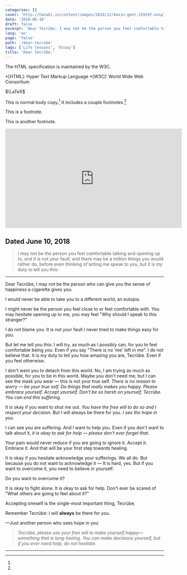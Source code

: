 ```yaml
---
categories: []
cover: 'http://hanabi.in/content/images/2018/12/kevin-gent-219197-unsplash.jpg'
date: '2018-06-10'
draft: false
excerpt: 'Dear Tecrübe, I may not be the person you feel comfortable talking and opening up to, and it is not your fault; and there may be a million things you would rather do, before even thinking of letting me speak to you, but it is my duty to tell you this:'
lang: 'en'
page: 'false'
path: '/dear-tecrube'
tags: ['Life lessons', 'Essay']
title: 'Dear Tecrübe,'
---
```


The HTML specification
is maintained by the W3C.

*[HTML]: Hyper Text Markup Language
*[W3C]: World Wide Web Consortium

$\LaTeX$

This is normal body copy.[^also] It includes a couple footnotes.[^thing]

[^also]:
  This is a footnote.

[^thing]:
  This is another footnote.

<iframe width="560" height="315" src="https://www.youtube.com/embed/DAwG4h8NQgI" frameborder="0" allow="accelerometer; autoplay; encrypted-media; gyroscope; picture-in-picture" allowfullscreen></iframe>

## Dated June 10, 2018

> I may not be the person you feel comfortable talking and opening up to, and it is not your fault; and there may be a million things you would rather do, before even thinking of letting me speak to you, but it is my duty to tell you this:

------

Dear Tecrübe,
I may not be the person who can give you the sense of happiness a cigarette gives you.

I would never be able to take you to a different world, an eutopia.

I might never be the person you feel close to or feel comfortable with.  You may hesitate opening up to me, you may feel "Why should I speak to this stranger?"

I do not blame you.  It is not your fault I never tried to make things easy for you.

But let me tell you this: I will try, as much as I possibly can, for you to feel comfortable being *you*.  Even if you say "There is no 'me' left in me".  I do not believe that.  It is my duty to tell you how amazing you are, Tecrübe.  Even if you feel otherwise.

I don't want you to detach from this world.  No, I am trying as much as possible, for you to be in this world.  Maybe you don't need me, but I can see the mask you wear — this is not your true self.  *There is no reason to worry — be your true self.  Do things that really makes you happy.  Please embrace yourself.  Accept yourself.  Don't be so harsh on yourself, Tecrübe.  You can end this suffering.*

It is okay if you want to shut me out.  *You have the free will to do so and I respect your decision.*  But I will always be there for you.  *I see the hope in you.*

I can see you are suffering.  And I want to help you.  Even if you don't want to talk about it, *it is okay to ask for help — please don't ever forget that.*

Your pain would never reduce if you are going to ignore it.  Accept it.  Embrace it.  And that will be your first step towards healing.

It is okay if you hesitate acknowledge your sufferings.  We all do.  But because you do not want to acknowledge it — It is hard, yes.  But if you want to overcome it, you need to believe in yourself.

Do you want to overcome it?

It is okay to fight alone.  It is okay to ask for help.  Don't ever be scared of "What others are going to feel about it?"

Accepting oneself is the single-most important thing, Tecrübe.

Remember Tecrübe: I will **always** be there for you.

—Just another person who sees hope in you

> *Tecrübe, please use your free will to make yourself happy—something that is long-lasting. You can make decisions yourself, but if you ever need help, do not hesitate.*

---